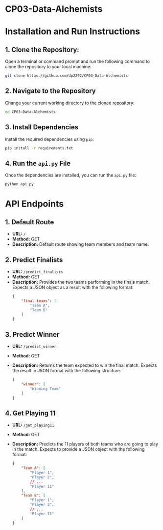 # CP03-Data-Alchemists

# Installation and Run Instructions
   ## 1. Clone the Repository:
   Open a terminal or command prompt and run the following command to clone the repository to your local machine:
   ```bash
   git clone https://github.com/dp2292/CP03-Data-Alchemists
   ```
## 2. Navigate to the Repository

Change your current working directory to the cloned repository:

```bash
cd CP03-Data-Alchemists
```
## 3. Install Dependencies

Install the required dependencies using `pip`:

```bash
pip install -r requirements.txt
```
## 4. Run the `api.py` File

Once the dependencies are installed, you can run the `api.py` file:

```bash
python api.py
```

# API Endpoints

## 1. Default Route

- **URL:** `/`
- **Method:** GET
- **Description:** Default route showing team members and team name.

## 2. Predict Finalists

- **URL:** `/predict_finalists`
- **Method:** GET
- **Description:** Provides the two teams performing in the finals match. Expects a JSON object as a result with the following format:
  ```json
  {
      "final teams": [
          "Team A",
          "Team B"
      ]
  }
  ```
## 3. Predict Winner

- **URL:** `/predict_winner`
- **Method:** GET
- **Description:** Returns the team expected to win the final match. Expects the result in JSON format with the following structure:

  ```json
  {
      "winner": [
          "Winning Team"
      ]
  }
  ```
## 4. Get Playing 11

- **URL:** `/get_playing11`
- **Method:** GET
- **Description:** Predicts the 11 players of both teams who are going to play in the match. Expects to provide a JSON object with the following format:

  ```json
  {
      "Team A": [
          "Player 1",
          "Player 2",
          // ...
          "Player 11"
      ],
      "Team B": [
          "Player 1",
          "Player 2",
          // ...
          "Player 11"
      ]
  }
  ```




